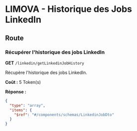 # LIMOVA - Historique des Jobs LinkedIn

## Route

### Récupérer l'historique des jobs LinkedIn
**GET** `/linkedin/getLinkedinJobHistory`

Récupère l'historique des jobs LinkedIn.

**Coût :** 5 Token(s)

**Réponse :**
```json
{
  "type": "array",
  "items": {
    "$ref": "#/components/schemas/LinkedinJobDto"
  }
}
``` 